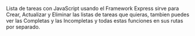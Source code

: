 Lista de tareas con JavaScript usando el Framework Express sirve para Crear, Actualizar y Eliminar las listas de tareas que quieras, tambien puedes ver las Completas y las Incompletas y todas estas funciones en sus rutas por separado.
